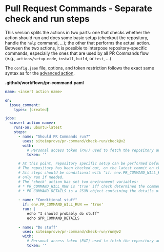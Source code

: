 # Pull Request Commands - Separate check and run steps

This version splits the actions in two parts: one that checks whether the action should run and does some basic setup (checkout the repository, handle the `help` command, …); the other that performs the actual action. Between the two actions, it is possible to interpose repository-specific commands, especially the ones that are used by all PR Commands flow (e.g., `actions/setup-node`, `install`, `build`, or `test`, …)

The `config.json` file, options, and token restriction follows the exact same syntax as for the [advanced action](../advanced).

<!-- start usage -->
**.github/workflows/pr-command.yaml**
```yaml
name: <insert action name>

on:
  issue_comment:
    types: [created]

jobs:
  <insert action name>:
    runs-on: ubuntu-latest
    steps:
      - name: "Should PR Commands run?"
        uses: siteimprove/pr-command/check-run/check@v2
        with:
          # Personal access token (PAT) used to fetch the repository and add reaction on comment (See note about token)
          token: ''

      # At this point, repository specific setup can be performed before running the actual PR commands.
      # The repository has been checked out, on the latest commit on the PR that triggered the workflow.
      # All steps should be conditional with "if: env.PR_COMMAND_WILL_RUN == 'true'" to ensure they are
      # only run if needed.
      # The 'check' action has set two environment variables:
      # * PR_COMMAND_WILL_RUN is 'true' iff check determined the comment triggers an existing command.
      # * PR_COMMAND_DETAILS is a JSON object containing the details of the command, as read from the config file.
      
      - name: "Conditional stuff"
        if: env.PR_COMMAND_WILL_RUN == 'true'
        run: |
          echo "I should probably do stuff"
          echo $PR_COMMAND_DETAILS
      
      - name: "Do stuff"
        uses: siteimprove/pr-command/check-run/run@v2
        with:
          # Personal access token (PAT) used to fetch the repository and add reaction on comment (See note about token)
          token: ''
```
<!-- end usage -->
